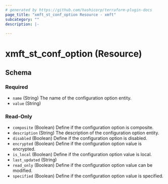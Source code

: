 ```yaml
---
# generated by https://github.com/hashicorp/terraform-plugin-docs
page_title: "xmft_st_conf_option Resource - xmft"
subcategory: ""
description: |-
  
---
```


# xmft_st_conf_option (Resource)





<!-- schema generated by tfplugindocs -->
## Schema

### Required

- `name` (String) The name of the configuration option entity.
- `value` (String)

### Read-Only

- `composite` (Boolean) Define if the configuration option is composite.
- `description` (String) The description of the configuration option entity.
- `disabled` (Boolean) Define if the configuration option is disabled.
- `encrypted` (Boolean) Define if the configuration option value is encrypted.
- `is_local` (Boolean) Define if the configuration option value is local.
- `last_updated` (String)
- `read_only` (Boolean) Define if the configuration option value can be modified.
- `specified` (Boolean) Define if the configuration option value is specified.
